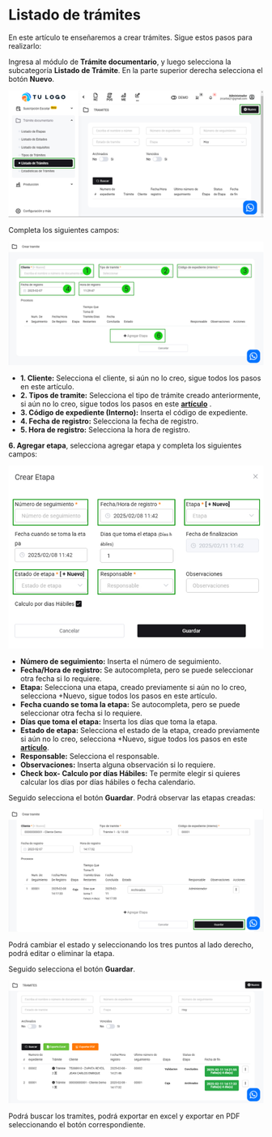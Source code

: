 # Listado de trámites

En este artículo te enseñaremos a crear trámites. Sigue estos pasos para realizarlo:

Ingresa al módulo de **Trámite documentario**, y luego selecciona la subcategoría **Listado de Trámite**. En la parte superior derecha selecciona el botón **Nuevo**.

![Alt text](img/Tdocumentos13.jpg)

Completa los siguientes campos:

![Alt text](img/Tdocumentos12.jpg)

- **1. Cliente:** Selecciona el cliente, si aún no lo creo, sigue todos los pasos en este artículo.
- **2. Tipos de tramite:** Selecciona el tipo de trámite creado anteriormente, si aún no lo creo, sigue todos los pasos en este **[artículo](https://fastura.github.io/documentacion/tramite-documentario/Tipos-de-tr%C3%A1mites)** .
- **3. Código de expediente (Interno):** Inserta el código de expediente.
- **4. Fecha de registro:** Selecciona la fecha de registro.
- **5. Hora de registro:** Selecciona la hora de registro.

**6. Agregar etapa**, selecciona agregar etapa y completa los siguientes campos:

![Alt text](img/etapa01.jpg)

- **Número de seguimiento:** Inserta el número de seguimiento.
- **Fecha/Hora de registro:** Se autocompleta, pero se puede seleccionar otra fecha si lo requiere.
- **Etapa:** Selecciona una etapa, creado previamente si aún no lo creo, selecciona +Nuevo, sigue todos los pasos en este artículo.
- **Fecha cuando se toma la etapa:** Se autocompleta, pero se puede seleccionar otra fecha si lo requiere.
- **Días que toma el etapa:** Inserta los días que toma la etapa.
- **Estado de etapa:**  Selecciona el estado de la etapa, creado previamente si aún no lo creo, selecciona +Nuevo, sigue todos los pasos en este **[artículo](https://fastura.github.io/documentacion/tramite-documentario/Listado-de-Etapas)**.
- **Responsable:** Selecciona el responsable.
- **Observaciones:** Inserta alguna observación si lo requiere.
- **Check box- Calculo por días Hábiles:** Te permite elegir si quieres calcular los días por días hábiles o fecha calendario.

Seguido selecciona el botón **Guardar**. Podrá observar las etapas creadas:

![Alt text](img/Tdocumentos14.jpg)

Podrá cambiar el estado y seleccionando los tres puntos al lado derecho, podrá editar o eliminar la etapa.

Seguido selecciona el botón **Guardar**.

![Alt text](img/Tdocumentos15.jpg)

Podrá buscar los tramites, podrá exportar en excel y exportar en PDF seleccionando el botón correspondiente.
